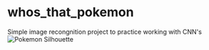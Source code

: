 # whos_that_pokemon
Simple image recongnition project to practice working with CNN's
![Pokemon Silhouette](whos_that_pokemon/silhouette)
